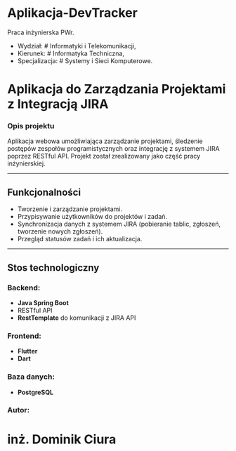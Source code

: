 # Aplikacja-DevTracker
Praca inżynierska PWr. 
- Wydział: # Informatyki i Telekomunikacji, 
- Kierunek: # Informatyka Techniczna, 
- Specjalizacja: # Systemy i Sieci Komputerowe.

# Aplikacja do Zarządzania Projektami z Integracją JIRA

### Opis projektu  
Aplikacja webowa umożliwiająca zarządzanie projektami, śledzenie postępów zespołów programistycznych oraz integrację z systemem JIRA poprzez RESTful API. Projekt został zrealizowany jako część pracy inżynierskiej.

---

## Funkcjonalności  
- Tworzenie i zarządzanie projektami.  
- Przypisywanie użytkowników do projektów i zadań.  
- Synchronizacja danych z systemem JIRA (pobieranie tablic, zgłoszeń, tworzenie nowych zgłoszeń).  
- Przegląd statusów zadań i ich aktualizacja.  

---

## Stos technologiczny  
### Backend:  
- **Java Spring Boot**  
- RESTful API  
- **RestTemplate** do komunikacji z JIRA API  

### Frontend:  
- **Flutter** 
- **Dart**  

### Baza danych:  
- **PostgreSQL**  

### Autor:
# inż. Dominik Ciura
